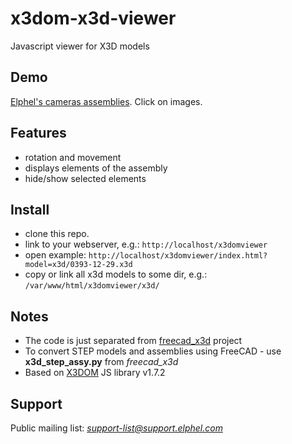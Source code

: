# x3dom-x3d-viewer
Javascript viewer for X3D models

## Demo
[Elphel's cameras assemblies](https://wiki.elphel.com/wiki/Elphel_camera_assemblies). Click on images.

## Features
* rotation and movement
* displays elements of the assembly
* hide/show selected elements

## Install
* clone this repo.
* link to your webserver, e.g.: `http://localhost/x3domviewer`
* open example: `http://localhost/x3domviewer/index.html?model=x3d/0393-12-29.x3d`
* copy or link all x3d models to some dir, e.g.: `/var/www/html/x3domviewer/x3d/`

## Notes
* The code is just separated from [freecad_x3d](https://git.elphel.com/Elphel/freecad_x3d) project
* To convert STEP models and assemblies using FreeCAD - use **x3d_step_assy.py** from *freecad_x3d*
* Based on [X3DOM](https://www.x3dom.org/) JS library v1.7.2

## Support
Public mailing list: *support-list@support.elphel.com*